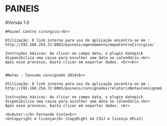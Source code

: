 # PAINEIS




#Versão 1.0<br>

    #Painel Centro cirúrgico:<br>
    
    Utilização: O link interno para uso da aplicação encontra-se em : http://192.168.254.72:8083/paineis/agendamento/mapaCentroCirurgico/
    
    Instruções básicas: Ao clicar no campo data, o plugin datepick disponibiliza uma caixa para escolher uma data no calendário.<br>
    Após esse processo, basta clicar em exportar dados. <br><br>
    
    
    #Notas - Consumo consignado 2014<br>
    
    Utilização: O link interno para uso da aplicação encontra-se em : http://192.168.254.72:8083/paineis/consignados/relatorioNotasConsignados/
    
    Instruções básicas: Ao clicar no campo data, o plugin datepick disponibiliza uma caixa para escolher uma data no calendário.<br>
    Após esse processo, basta clicar em exportar dados. <br>
    
    <b>Autor:</b> Fernando Costa<br>
    <b>Copyright e licença</b> (CopyRight da CSSJ e licença GPLv2)


